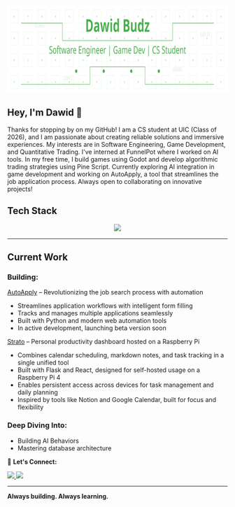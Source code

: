 <p align="center">
  <img src="./header-1.svg?v=2" width="800" height="200" alt="header">
</p>

## Hey, I'm Dawid 👋
Thanks for stopping by on my GitHub! I am a CS student at UIC (Class of 2026), and I am passionate about creating reliable solutions and immersive experiences. My interests are in Software Engineering, Game Development, and Quantitative Trading. I've interned at FunnelPot where I worked on AI tools. In my free time, I build games using Godot and develop algorithmic trading strategies using Pine Script. Currently exploring AI integration in game development and working on AutoApply, a tool that streamlines the job application process. Always open to collaborating on innovative projects!

## Tech Stack  
<p align="center">
  <img src="https://skillicons.dev/icons?i=cpp,c,python,java,mysql,unity,unreal,godot,linux,git,github" />
</p>

---

## **Current Work**

### **Building:**
[AutoApply](https://github.com/budzskl/auto-apply) – Revolutionizing the job search process with automation
- Streamlines application workflows with intelligent form filling
- Tracks and manages multiple applications seamlessly
- Built with Python and modern web automation tools
- In active development, launching beta version soon

[Strato](https://github.com/budzskl/strato) – Personal productivity dashboard hosted on a Raspberry Pi  
- Combines calendar scheduling, markdown notes, and task tracking in a single unified tool  
- Built with Flask and React, designed for self-hosted usage on a Raspberry Pi 4  
- Enables persistent access across devices for task management and daily planning  
- Inspired by tools like Notion and Google Calendar, built for focus and flexibility


### **Deep Diving Into:**
- Building AI Behaviors
- Mastering database architecture

🤝 **Let's Connect:**

<a href="https://www.linkedin.com/in/dawid-budz/" target="_blank">
  <img src="https://img.shields.io/badge/LinkedIn-0077B5?style=for-the-badge&logo=linkedin&logoColor=white" />
</a>
<a href="mailto:dawidbudz01@gmail.com">
  <img src="https://img.shields.io/badge/Email-D14836?style=for-the-badge&logo=gmail&logoColor=white" />
</a>

---

**Always building. Always learning.**

